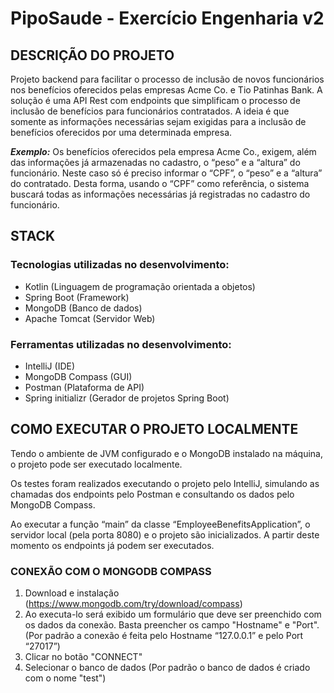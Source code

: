 # PipoSaude - Exercício Engenharia v2

## DESCRIÇÃO DO PROJETO

Projeto backend para facilitar o processo de inclusão de novos funcionários nos benefícios oferecidos pelas empresas Acme Co. e Tio Patinhas Bank.
A solução é uma API Rest com endpoints que simplificam o processo de inclusão de benefícios para funcionários contratados.
A ideia é que somente as informações necessárias sejam exigidas para a inclusão de benefícios oferecidos por uma determinada empresa.

***Exemplo:***
Os benefícios oferecidos pela empresa Acme Co., exigem, além das informações já armazenadas no cadastro, o “peso” e a “altura” do funcionário. Neste caso só é preciso informar o “CPF”, o “peso” e a “altura” do contratado. Desta forma, usando o “CPF” como referência, o sistema buscará todas as informações necessárias já registradas no cadastro do funcionário.
 
## STACK

### Tecnologias utilizadas no desenvolvimento:
- Kotlin (Linguagem de programação orientada a objetos)
- Spring Boot (Framework)
- MongoDB (Banco de dados)
- Apache Tomcat (Servidor Web)

### Ferramentas utilizadas no desenvolvimento:
- IntelliJ (IDE)
- MongoDB Compass (GUI)
- Postman (Plataforma de API)
- Spring initializr (Gerador de projetos Spring Boot)

## COMO EXECUTAR O PROJETO LOCALMENTE

Tendo o ambiente de JVM configurado e o MongoDB instalado na máquina, o projeto pode ser executado localmente.

Os testes foram realizados executando o projeto pelo IntelliJ, simulando as chamadas dos endpoints pelo Postman e consultando os dados pelo MongoDB Compass.

Ao executar a função “main” da classe “EmployeeBenefitsApplication”, o servidor local (pela porta 8080) e o projeto são inicializados. A partir deste momento os endpoints já podem ser executados.

### CONEXÃO COM O MONGODB COMPASS
1. Download e instalação (https://www.mongodb.com/try/download/compass)
2. Ao executa-lo será exibido um formulário que deve ser preenchido com os dados da conexão. Basta preencher os campo "Hostname" e "Port". (Por padrão a conexão é feita pelo Hostname “127.0.0.1” e pelo Port “27017”)
3. Clicar no botão "CONNECT"
4. Selecionar o banco de dados (Por padrão o banco de dados é criado com o nome "test")

